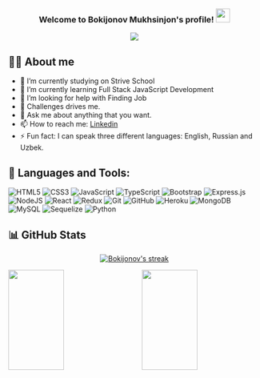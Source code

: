 <h3 align="center">
  Welcome to Bokijonov Mukhsinjon's profile!
  <img src="https://media.giphy.com/media/hvRJCLFzcasrR4ia7z/giphy.gif" width="28">
</h3>

<p align="center">
  <a href="https://github.com/DenverCoder1/readme-typing-svg"><img src="https://readme-typing-svg.herokuapp.com?color=%2336BCF7&lines=Full-stack+web+developer;Always+learning+new+things;2%2B+years+of+coding+experince&font=Fira%20Code&center=true&width=440&height=45&color=f75c7e&vCenter=true&size=22"></a>
</p>

<!-- ![Design and Development](https://github.com/BokijonovM/BokijonovM/blob/main/Green%20and%20White%20Technology%20LinkedIn%20Banner.png)
 -->
## 🙋‍♂️ About me

- 🔭 I’m currently studying on Strive School
- 🌱 I’m currently learning Full Stack JavaScript Development
- 🤔 I’m looking for help with Finding Job
- 👯 Challenges drives me.
- 💬 Ask me about anything that you want.
- 📫 How to reach me: [Linkedin](https://www.linkedin.com/in/bokijonov/)
- ⚡ Fun fact: I can speak three different languages: English, Russian and Uzbek.

## 🚀 Languages and Tools:

![HTML5](https://img.shields.io/badge/html5-%23E34F26.svg?style=for-the-badge&logo=html5&logoColor=white)
![CSS3](https://img.shields.io/badge/css3-%231572B6.svg?style=for-the-badge&logo=css3&logoColor=white)
![JavaScript](https://img.shields.io/badge/javascript-%23323330.svg?style=for-the-badge&logo=javascript&logoColor=%23F7DF1E)
![TypeScript](https://img.shields.io/badge/typescript-%23007ACC.svg?style=for-the-badge&logo=typescript&logoColor=white)
![Bootstrap](https://img.shields.io/badge/bootstrap-%23563D7C.svg?style=for-the-badge&logo=bootstrap&logoColor=white)
![Express.js](https://img.shields.io/badge/express.js-%23404d59.svg?style=for-the-badge&logo=express&logoColor=%2361DAFB)
![NodeJS](https://img.shields.io/badge/node.js-6DA55F?style=for-the-badge&logo=node.js&logoColor=white)
![React](https://img.shields.io/badge/react-%2320232a.svg?style=for-the-badge&logo=react&logoColor=%2361DAFB)
![Redux](https://img.shields.io/badge/redux-%23593d88.svg?style=for-the-badge&logo=redux&logoColor=white)
![Git](https://img.shields.io/badge/git-%23F05033.svg?style=for-the-badge&logo=git&logoColor=white)
![GitHub](https://img.shields.io/badge/github-%23121011.svg?style=for-the-badge&logo=github&logoColor=white)
![Heroku](https://img.shields.io/badge/heroku-%23430098.svg?style=for-the-badge&logo=heroku&logoColor=white)
![MongoDB](https://img.shields.io/badge/MongoDB-%234ea94b.svg?style=for-the-badge&logo=mongodb&logoColor=white)
![MySQL](https://img.shields.io/badge/mysql-%2300f.svg?style=for-the-badge&logo=mysql&logoColor=white)
![Sequelize](https://img.shields.io/badge/Sequelize-52B0E7?style=for-the-badge&logo=Sequelize&logoColor=white)
![Python](https://img.shields.io/badge/python-3670A0?style=for-the-badge&logo=python&logoColor=ffdd54)


## 📊 GitHub Stats

<p align="center">
    <a href="https://github.com/BokijonovM/github-readme-streak-stats">
        <img title="🔥 Get streak stats for your profile at git.io/streak-stats" alt="Bokijonov's streak" src="http://github-readme-streak-stats.herokuapp.com?user=bokijonovm&theme=react&date_format=M%20j%5B%2C%20Y%5D"/>
    </a>
</p>




<img align="left" width="47%" height="200px" src="https://awesome-github-stats.azurewebsites.net/user-stats/bokijonovm?cardType=level&theme=react"/>

<img align="right" width="47%" height="200px" src="https://github-readme-stats.vercel.app/api/top-langs/?username=bokijonovm&layout=compact&cardType=level&theme=react"/>
